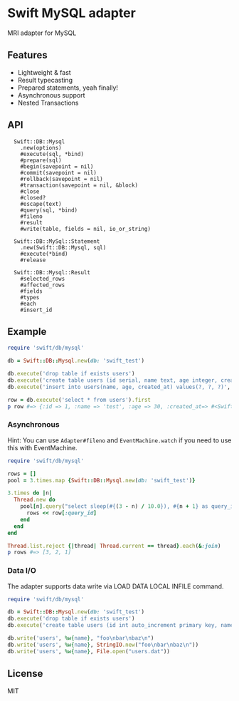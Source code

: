 # Swift MySQL adapter

MRI adapter for MySQL

## Features

* Lightweight & fast
* Result typecasting
* Prepared statements, yeah finally!
* Asynchronous support
* Nested Transactions

## API

```
  Swift::DB::Mysql
    .new(options)
    #execute(sql, *bind)
    #prepare(sql)
    #begin(savepoint = nil)
    #commit(savepoint = nil)
    #rollback(savepoint = nil)
    #transaction(savepoint = nil, &block)
    #close
    #closed?
    #escape(text)
    #query(sql, *bind)
    #fileno
    #result
    #write(table, fields = nil, io_or_string)

  Swift::DB::MySql::Statement
    .new(Swift::DB::Mysql, sql)
    #execute(*bind)
    #release

  Swift::DB::Mysql::Result
    #selected_rows
    #affected_rows
    #fields
    #types
    #each
    #insert_id
```

## Example

```ruby
require 'swift/db/mysql'

db = Swift::DB::Mysql.new(db: 'swift_test')

db.execute('drop table if exists users')
db.execute('create table users (id serial, name text, age integer, created_at datetime)')
db.execute('insert into users(name, age, created_at) values(?, ?, ?)', 'test', 30, Time.now.utc)

row = db.execute('select * from users').first
p row #=> {:id => 1, :name => 'test', :age => 30, :created_at=> #<Swift::DateTime>}
```

### Asynchronous

Hint: You can use `Adapter#fileno` and `EventMachine.watch` if you need to use this with EventMachine.

```ruby
require 'swift/db/mysql'

rows = []
pool = 3.times.map {Swift::DB::Mysql.new(db: 'swift_test')}

3.times do |n|
  Thread.new do
    pool[n].query("select sleep(#{(3 - n) / 10.0}), #{n + 1} as query_id") do |row|
      rows << row[:query_id]
    end
  end
end

Thread.list.reject {|thread| Thread.current == thread}.each(&:join)
p rows #=> [3, 2, 1]
```

### Data I/O

The adapter supports data write via LOAD DATA LOCAL INFILE command.

```ruby
require 'swift/db/mysql'

db = Swift::DB::Mysql.new(db: 'swift_test')
db.execute('drop table if exists users')
db.execute('create table users (id int auto_increment primary key, name text)')

db.write('users', %w{name}, "foo\nbar\nbaz\n")
db.write('users', %w{name}, StringIO.new("foo\nbar\nbaz\n"))
db.write('users', %w{name}, File.open("users.dat"))
```

## License

MIT
